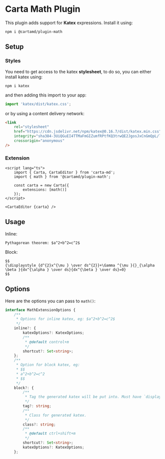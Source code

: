 # Carta Math Plugin

This plugin adds support for **Katex** expressions. Install it using:

```
npm i @cartamd/plugin-math
```

## Setup

### Styles

You need to get access to the katex **stylesheet**,
to do so, you can either install katex using:

```
npm i katex
```

and then adding this import to your app:

```ts
import 'katex/dist/katex.css';
```

or by using a content delivery network:

```html
<link
	rel="stylesheet"
	href="https://cdn.jsdelivr.net/npm/katex@0.16.7/dist/katex.min.css"
	integrity="sha384-3UiQGuEI4TTMaFmGIZumfRPtfKQ3trwQE2JgosJxCnGmQpL/lJdjpcHkaaFwHlcI"
	crossorigin="anonymous"
/>
```

### Extension

```svelte
<script lang="ts">
	import { Carta, CartaEditor } from 'carta-md';
	import { math } from '@cartamd/plugin-math';

	const carta = new Carta({
		extensions: [math()]
	});
</script>

<CartaEditor {carta} />
```

## Usage

Inline:

```
Pythagorean theorem: $a^2+b^2=c^2$
```

Block:

```
$$
{\displaystyle {d^{2}x^{\mu } \over ds^{2}}+\Gamma ^{\mu }{}_{\alpha \beta }{dx^{\alpha } \over ds}{dx^{\beta } \over ds}=0}
$$
```

## Options

Here are the options you can pass to `math()`:

```ts
interface MathExtensionOptions {
	/**
	 * Options for inline katex, eg: $a^2+b^2=c^2$
	 */
	inline?: {
		katexOptions?: KatexOptions;
		/**
		 * @default control+m
		 */
		shortcut?: Set<string>;
	};
	/**
	 * Option for block katex, eg:
	 * $$
	 * a^2+b^2=c^2
	 * $$
	 */
	block?: {
		/**
		 * Tag the generated katex will be put into. Must have `display: block`.
		 */
		tag?: string;
		/**
		 * Class for generated katex.
		 */
		class?: string;
		/**
		 * @default ctrl+shift+m
		 */
		shortcut?: Set<string>;
		katexOptions?: KatexOptions;
	};
```
